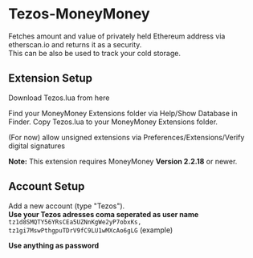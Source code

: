 # Tezos-MoneyMoney
Fetches amount and value of privately held Ethereum address via etherscan.io and returns it as a security.  
This can be also be used to track your cold storage.


## Extension Setup
Download Tezos.lua from here

Find your MoneyMoney Extensions folder via Help/Show Database in Finder.
Copy Tezos.lua to your MoneyMoney Extensions folder.

(For now) allow unsigned extensions via Preferences/Extensions/Verify digital signatures

**Note:** This extension requires MoneyMoney **Version 2.2.18** or newer.

## Account Setup

Add a new account (type "Tezos").  
**Use your Tezos adresses coma seperated as user name**  
`tz1d8SMQTY56YRsCEa5UZNnKgWe2yP7obxKs, tz1gi7MswPthgpuTDrV9fC9LU1wMXcAo6gLG` (example)

**Use anything as password**  
